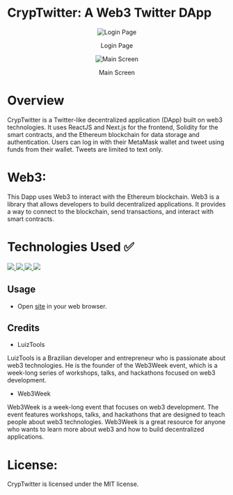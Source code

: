 # CrypTwitter: A Web3 Twitter DApp

<p align="center">
  <img src="https://media.licdn.com/dms/image/D4D22AQH5KSniYvv2XQ/feedshare-shrink_800/0/1691866976720?e=2147483647&v=beta&t=lZFJAMie7RliyvA0MumQs4seNnDSENa6ECTUErPpXb4" alt="Login Page">
<p/>  
<p align="center">Login Page</p>

<p align="center">
<img src="https://github.com/LuizMorato/cryptwitter-web3/assets/109006053/ae6b8ab3-234e-4dcb-a3d9-aa803bb7a937" alt="Main Screen">
</p>
<p align="center">Main Screen</p>


# Overview
CrypTwitter is a Twitter-like decentralized application (DApp) built on web3 technologies. It uses ReactJS and Next.js for the frontend, Solidity for the smart contracts, and the Ethereum blockchain for data storage and authentication. Users can log in with their MetaMask wallet and tweet using funds from their wallet. Tweets are limited to text only.

# Web3:

This Dapp uses Web3 to interact with the Ethereum blockchain. Web3 is a library that allows developers to build decentralized applications. It provides a way to connect to the blockchain, send transactions, and interact with smart contracts.

# Technologies Used ✅
<a href="https://skillicons.dev">
    <img src="https://skillicons.dev/icons?i=react" />
    <img src="https://skillicons.dev/icons?i=next" />
    <img src="https://skillicons.dev/icons?i=bootstrap" />
    <img src="https://skillicons.dev/icons?i=solidity" />
</a>

## Usage

- Open [site](https://web3-week-2.vercel.app/) in your web browser.

## Credits

- LuizTools

LuizTools is a Brazilian developer and entrepreneur who is passionate about web3 technologies.
He is the founder of the Web3Week event, which is a week-long series of workshops, talks, and hackathons focused on web3 development.

- Web3Week

Web3Week is a week-long event that focuses on web3 development.
The event features workshops, talks, and hackathons that are designed to teach people about web3 technologies.
Web3Week is a great resource for anyone who wants to learn more about web3 and how to build decentralized applications.

# License:

CrypTwitter is licensed under the MIT license.
